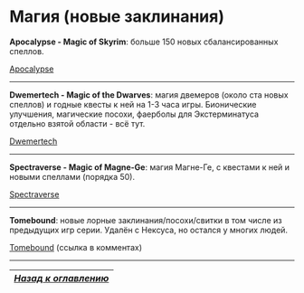 # Магия (новые заклинания)

**Apocalypse - Magic of Skyrim**: больше 150 новых сбалансированных спеллов.

[Apocalypse](https://www.nexusmods.com/skyrimspecialedition/mods/1090)

------

**Dwemertech - Magic of the Dwarves**: магия двемеров (около ста новых спеллов) и годные квесты к ней на 1-3 часа игры. Бионические улучшения, магические посохи, фаерболы для Экстерминатуса отдельно взятой области - всё тут.

[Dwemertech](https://www.nexusmods.com/skyrimspecialedition/mods/7452)

------

**Spectraverse - Magic of Magne-Ge**: магия Магне-Ге, с квестами к ней и новыми спеллами (порядка 50).

[Spectraverse](https://www.nexusmods.com/skyrimspecialedition/mods/11215)

------

**Tomebound**: новые лорные заклинания/посохи/свитки в том числе из предыдущих игр серии. Удалён с Нексуса, но остался у многих людей.

[Tomebound](https://www.reddit.com/r/modpiracy/comments/9b40l4/request_skyrim_se_tomebound/) (ссылка в комментах)

------

|[*Назад к оглавлению*](../01_Оглавление.md)|
|:---:|
